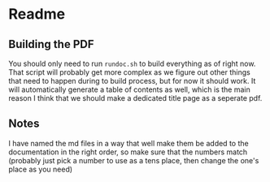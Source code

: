 # Readme

## Building the PDF
You should only need to run ``rundoc.sh`` to build everything as of right now. That script will probably get more complex as we figure out other things that need to happen during to build process, but for now it should work. It will automatically generate a table of contents as well, which is the main reason I think that we should make a dedicated title page as a seperate pdf.

## Notes
I have named the md files in a way that well make them be added to the documentation in the right order, so make sure that the numbers match (probably just pick a number to use as a tens place, then change the one's place as you need)

